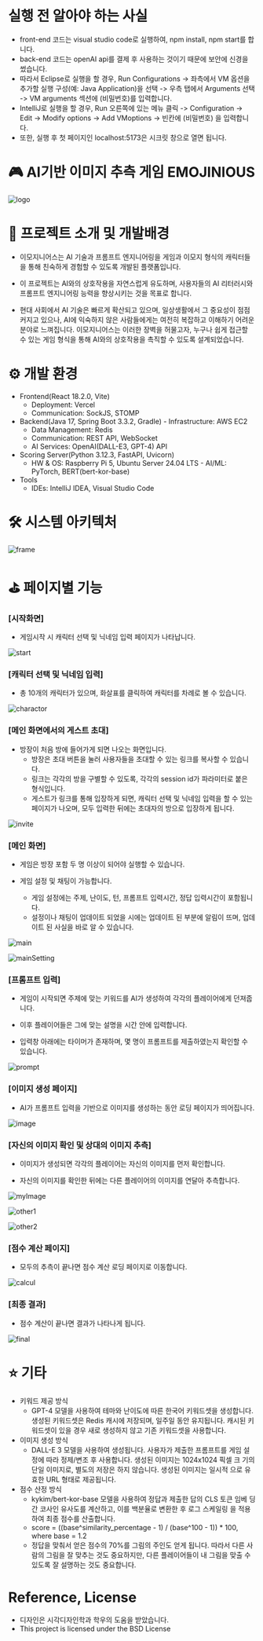 # 실행 전 알아야 하는 사실
- front-end 코드는 visual studio code로 실행하여, npm install, npm start를 합니다.
- back-end 코드는 openAI api를 결제 후 사용하는 것이기 때문에 보안에 신경을 썼습니다.
- 따라서 Eclipse로 실행을 할 경우, Run Configurations -> 좌측에서 VM 옵션을 추가할 실행 구성(예: Java Application)을 선택 -> 우측 탭에서 Arguments 선택 -> VM arguments 섹션에 (비밀번호)를 입력합니다.
- IntelliJ로 실행을 할 경우, Run 오른쪽에 있는 메뉴 클릭 -> Configuration -> Edit -> Modify options -> Add VMoptions -> 빈칸에 (비밀번호) 을 입력합니다.
- 또한, 실행 후 첫 페이지인 localhost:5173은 시크릿 창으로 열면 됩니다.

# 🎮 AI기반 이미지 추측 게임 EMOJINIOUS

![logo](/image/1.png)

# 📃 프로젝트 소개 및 개발배경

- 이모지니어스는 AI 기술과 프롬프트 엔지니어링을 게임과 이모지 형식의 캐릭터들을 통해 친숙하게 경험할 수 있도록 개발된 플랫폼입니다.

- 이 프로젝트는 AI와의 상호작용을 자연스럽게 유도하며, 사용자들의 AI 리터러시와 프롬프트 엔지니어링 능력을 향상시키는 것을 목표로 합니다.

- 현대 사회에서 AI 기술은 빠르게 확산되고 있으며, 일상생활에서 그 중요성이 점점 커지고 있으나, AI에 익숙하지 않은 사람들에게는 여전히 복잡하고 이해하기 어려운 분야로 느껴집니다. 이모지니어스는 이러한 장벽을 허물고자, 누구나 쉽게 접근할 수 있는 게임 형식을 통해 AI와의 상호작용을 촉직할 수 있도록 설계되었습니다.

# ⚙️ 개발 환경

- Frontend(React 18.2.0, Vite)
  - Deployment: Vercel
  - Communication: SockJS, STOMP
- Backend(Java 17, Spring Boot 3.3.2, Gradle) - Infrastructure: AWS EC2
  - Data Management: Redis
  - Communication: REST API, WebSocket
  - AI Services: OpenAI(DALL-E3, GPT-4) API
- Scoring Server(Python 3.12.3, FastAPI, Uvicorn)
  - HW & OS: Raspberry Pi 5, Ubuntu Server 24.04 LTS - AI/ML: PyTorch, BERT(bert-kor-base)
- Tools
  - IDEs: IntelliJ IDEA, Visual Studio Code

# 🛠️ 시스템 아키텍처

![frame](/image/2.png)

# ⛳️ 페이지별 기능

### [시작화면]

- 게임시작 시 캐릭터 선택 및 닉네임 입력 페이지가 나타납니다.

![start](/image/3.png)

### [캐릭터 선택 및 닉네임 입력]

- 총 10개의 캐릭터가 있으며, 화살표를 클릭하여 캐릭터를 차례로 볼 수 있습니다. 

![charactor](/image/4.png)

### [메인 화면에서의 게스트 초대]

- 방장이 처음 방에 들어가게 되면 나오는 화면입니다.
  - 방장은 초대 버튼을 눌러 사용자들을 초대할 수 있는 링크를 복사할 수 있습니다.
  - 링크는 각각의 방을 구별할 수 있도록, 각각의 session id가 파라미터로 붙은 형식입니다.
  - 게스트가 링크를 통해 입장하게 되면, 캐릭터 선택 및 닉네임 입력을 할 수 있는 페이지가 나오며, 모두 입력한 뒤에는 초대자의 방으로 입장하게 됩니다.

![invite](/image/5.png)

### [메인 화면]

- 게임은 방장 포함 두 명 이상이 되어야 실행할 수 있습니다.

- 게임 설정 및 채팅이 가능합니다.
  - 게임 설정에는 주제, 난이도, 턴, 프롬프트 입력시간, 정답 입력시간이 포함됩니다. 
  - 설정이나 채팅이 업데이트 되었을 시에는 업데이트 된 부분에 알림이 뜨며, 업데이트 된 사실을 바로 알 수 있습니다.   

![main](/image/6.png)

![mainSetting](/image/7.png)

### [프롬프트 입력]

- 게임이 시작되면 주제에 맞는 키워드를 AI가 생성하여 각각의 플레이어에게 던져줍니다.

- 이후 플레이어들은 그에 맞는 설명을 시간 안에 입력합니다.

- 입력창 아래에는 타이머가 존재하며, 몇 명이 프롬프트를 제출하였는지 확인할 수 있습니다. 

![prompt](/image/8.png)

### [이미지 생성 페이지]

- AI가 프롬프트 입력을 기반으로 이미지를 생성하는 동안 로딩 페이지가 띄어집니다.

![image](/image/9.png)

### [자신의 이미지 확인 및 상대의 이미지 추측]

- 이미지가 생성되면 각각의 플레이어는 자신의 이미지를 먼저 확인합니다.

- 자신의 이미지를 확인한 뒤에는 다른 플레이어의 이미지를 연달아 추측합니다.

![myImage](/image/10.png)

![other1](/image/11.png)

![other2](/image/12.png)

### [점수 계산 페이지]

- 모두의 추측이 끝나면 점수 계산 로딩 페이지로 이동합니다.

![calcul](/image/13.png)

### [최종 결과]

- 점수 계산이 끝나면 결과가 나타나게 됩니다.

![final](/image/14.png)

# ⭐️ 기타

- 키워드 제공 방식
  - GPT-4 모델을 사용하여 테마와 난이도에 따른 한국어 키워드셋을 생성합니다. 생성된 키워드셋은 Redis 캐시에 저장되며, 일주일 동안 유지됩니다. 캐시된 키워드셋이 있을 경우 새로 생성하지 않고 기존 키워드셋을 사용합니다.
- 이미지 생성 방식
  - DALL-E 3 모델을 사용하여 생성됩니다. 사용자가 제출한 프롬프트를 게임 설정에 따라 정제/변조 후 사용합니다. 생성된 이미지는 1024x1024 픽셀 크 기의 단일 이미지로, 별도의 저장은 하지 않습니다. 생성된 이미지는 일시적 으로 유효한 URL 형태로 제공됩니다.
- 점수 산정 방식
  - kykim/bert-kor-base 모델을 사용하여 정답과 제출한 답의 CLS 토큰 임베 딩 간 코사인 유사도를 계산하고, 이를 백분율로 변환한 후 로그 스케일링 을 적용하여 최종 점수를 산출합니다.
  - score = ((base^similarity_percentage - 1) / (base^100 - 1)) * 100, where base = 1.2
  - 정답을 맞춰서 얻은 점수의 70%를 그림의 주인도 얻게 됩니다. 따라서 다른 사람의 그림을 잘 맞추는 것도 중요하지만, 다른 플레이어들이 내 그림을 맞출 수 있도록 잘 설명하는 것도 중요합니다.

# Reference, License
- 디자인은 시각디자인학과 학우의 도움을 받았습니다.
- This project is licensed under the BSD License


